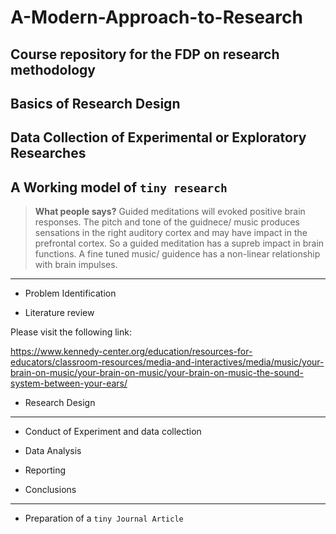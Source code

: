 # A-Modern-Approach-to-Research
Course repository for the FDP on research methodology
---
## Basics of Research Design

## Data Collection of Experimental or Exploratory Researches

## A Working model of `tiny research`

> **What people says?**  Guided meditations will evoked positive brain responses. The pitch and tone of the guidnece/ music produces sensations in the right auditory cortex and may have impact in the prefrontal cortex. So a guided meditation has a supreb impact in brain functions. A fine tuned music/ guidence has a non-linear relationship with brain impulses.
---
- Problem Identification

- Literature review

Please visit the following link:

<https://www.kennedy-center.org/education/resources-for-educators/classroom-resources/media-and-interactives/media/music/your-brain-on-music/your-brain-on-music/your-brain-on-music-the-sound-system-between-your-ears/>

- Research Design

---

- Conduct of Experiment and data collection

- Data Analysis

- Reporting 

- Conclusions
---

- Preparation of a `tiny Journal Article`



